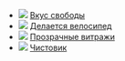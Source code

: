 * ![](/books/sf/Сергей%20Васильевич%20Лукьяненко/Вкус%20свободы.jpg) [Вкус свободы](/books/sf/Сергей%20Васильевич%20Лукьяненко/Вкус%20свободы)
* ![](/books/sf/Сергей%20Васильевич%20Лукьяненко/Делается%20велосипед.jpg) [Делается велосипед](/books/sf/Сергей%20Васильевич%20Лукьяненко/Делается%20велосипед)
* ![](/books/sf/Сергей%20Васильевич%20Лукьяненко/Прозрачные%20витражи.jpg) [Прозрачные витражи](/books/sf/Сергей%20Васильевич%20Лукьяненко/Прозрачные%20витражи)
* ![](/books/sf/Сергей%20Васильевич%20Лукьяненко/Чистовик.jpg) [Чистовик](/books/sf/Сергей%20Васильевич%20Лукьяненко/Чистовик)